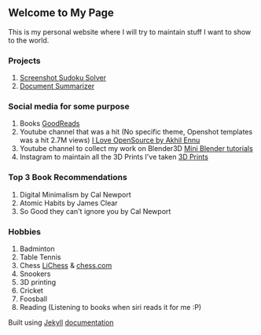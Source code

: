 ## Welcome to My Page 

This is my personal website where I will try to maintain stuff I want to show to the world.

### Projects

1. [Screenshot Sudoku Solver](https://akhilennu.github.io/sudoku/)
2. [Document Summarizer](https://akhilennu.github.io/document-summarizer/)

### Social media for some purpose

1. Books [GoodReads](https://www.goodreads.com/user/show/82843741-akhil-ennu)
2. Youtube channel that was a hit (No specific theme, Openshot templates was a hit 2.7M views) [I Love OpenSource by Akhil Ennu](https://www.youtube.com/channel/UCnKZIbNiCAKjjmvSxXZ0GAA)
3. Youtube channel to collect my work on Blender3D [Mini Blender tutorials](https://www.youtube.com/channel/UCHKNsdynITc6ViufM1nnClQ)
4. Instagram to maintain all the 3D Prints I've taken [3D Prints](https://www.instagram.com/3d_prints_by_akhil_ennu/)

### Top 3 Book Recommendations

1. Digital Minimalism by Cal Newport
2. Atomic Habits by James Clear
3. So Good they can't ignore you by Cal Newport

### Hobbies

1. Badminton
2. Table Tennis
3. Chess [LiChess](https://lichess.org/@/akhilennu) & [chess.com](https://www.chess.com/member/akhilennu)
4. Snookers
5. 3D printing
6. Cricket
7. Foosball
8. Reading (Listening to books when siri reads it for me :P)

Built using [Jekyll](https://jekyllrb.com/) [documentation](https://docs.github.com/categories/github-pages-basics/)
